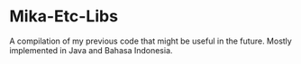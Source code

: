 # Mika-Etc-Libs
A compilation of my previous code that might be useful in the future. Mostly implemented in Java and Bahasa Indonesia.
